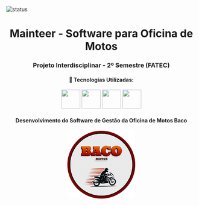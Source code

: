 ![status](https://img.shields.io/badge/status-desenvolvimento-blue)
<div align='center'>
<h1>Mainteer - Software para Oficina de Motos</h1>
<h3>Projeto Interdisciplinar - 2º Semestre (FATEC)</h3>
</div>

<div align='center'>
<h4>🚀 Tecnologias Utilizadas:</h4>
<img width='50' height='50' src="https://cdn.jsdelivr.net/gh/devicons/devicon@latest/icons/php/php-original.svg" />
<img width='50' height='50' src="https://cdn.jsdelivr.net/gh/devicons/devicon@latest/icons/html5/html5-original.svg" />
<img width='50' height='50' src="https://cdn.jsdelivr.net/gh/devicons/devicon@latest/icons/css3/css3-original.svg" />
<img width='50' height='50' src="https://cdn.jsdelivr.net/gh/devicons/devicon@latest/icons/mysql/mysql-plain-wordmark.svg" />
</div>
<div align='center'>    
<h4>Desenvolvimento do Software de Gestão da Oficina de Motos Baco</h4>
        <img src="./branding/logoBaco.png"
        style="width: 180px; height: 180px;"/>
</div> 
